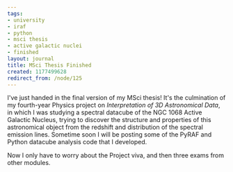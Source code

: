 ```yaml
---
tags:
- university
- iraf
- python
- msci thesis
- active galactic nuclei
- finished
layout: journal
title: MSci Thesis Finished
created: 1177499628
redirect_from: /node/125
---
```

I've just handed in the final version of my MSci thesis! It's the culmination of my fourth-year Physics project on <em>Interpretation of 3D Astronomical Data</em>, in which I was studying a spectral datacube of the NGC 1068 Active Galactic Nucleus, trying to discover the structure and properties of this astronomical object from the redshift and distribution of the spectral emission lines. Sometime soon I will be posting some of the PyRAF and Python datacube analysis code that I developed. 

Now I only have to worry about the Project viva, and then three exams from other modules.
